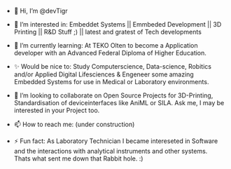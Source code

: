 - 👋 Hi, I’m @devTigr
  
- 👀 I’m interested in: Embeddet Systems || Emmbeded Development || 3D Printing || R&D Stuff ;) || latest and gratest of Tech developments
- 🌱 I’m currently learning: At TEKO Olten to become a Application developer with an Advanced Federal Diploma of Higher Education.
- ✨ Would be nice to: Study Computerscience, Data-science, Robitics and/or Applied Digital Lifesciences & Engeneer some amazing Embedded Systems for use in Medical or Laboratory environments.
- 💞️ I’m looking to collaborate on Open Source Projects for 3D-Printing, Standardisation of deviceinterfaces like AniML or SILA. Ask me, I may be interested in your Project too.
- 📫 How to reach me: (under construction)
- ⚡ Fun fact: As Laboratory Technician I became intereseted in Software and the interactions with analytical instruments and other systems. Thats what sent me down that Rabbit hole. :)

<!---
devTigr/devTigr is a ✨ special ✨ repository because its `README.md` (this file) appears on your GitHub profile.
You can click the Preview link to take a look at your changes.
--->
